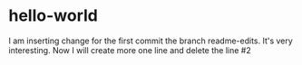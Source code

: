 # hello-world

I am inserting change for the first commit the branch readme-edits. It's very interesting.
Now I will create more one line and delete the line #2
